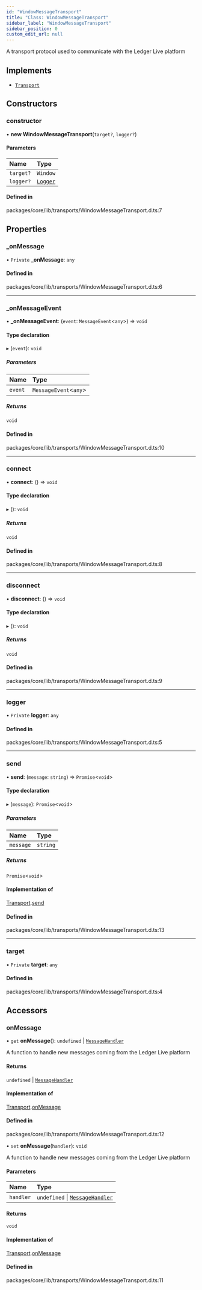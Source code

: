 ```yaml
---
id: "WindowMessageTransport"
title: "Class: WindowMessageTransport"
sidebar_label: "WindowMessageTransport"
sidebar_position: 0
custom_edit_url: null
---
```


A transport protocol used to communicate with the Ledger Live platform

## Implements

- [`Transport`](../interfaces/Transport.md)

## Constructors

### constructor

• **new WindowMessageTransport**(`target?`, `logger?`)

#### Parameters

| Name | Type |
| :------ | :------ |
| `target?` | `Window` |
| `logger?` | [`Logger`](Logger.md) |

#### Defined in

packages/core/lib/transports/WindowMessageTransport.d.ts:7

## Properties

### \_onMessage

• `Private` **\_onMessage**: `any`

#### Defined in

packages/core/lib/transports/WindowMessageTransport.d.ts:6

___

### \_onMessageEvent

• **\_onMessageEvent**: (`event`: `MessageEvent`<`any`\>) => `void`

#### Type declaration

▸ (`event`): `void`

##### Parameters

| Name | Type |
| :------ | :------ |
| `event` | `MessageEvent`<`any`\> |

##### Returns

`void`

#### Defined in

packages/core/lib/transports/WindowMessageTransport.d.ts:10

___

### connect

• **connect**: () => `void`

#### Type declaration

▸ (): `void`

##### Returns

`void`

#### Defined in

packages/core/lib/transports/WindowMessageTransport.d.ts:8

___

### disconnect

• **disconnect**: () => `void`

#### Type declaration

▸ (): `void`

##### Returns

`void`

#### Defined in

packages/core/lib/transports/WindowMessageTransport.d.ts:9

___

### logger

• `Private` **logger**: `any`

#### Defined in

packages/core/lib/transports/WindowMessageTransport.d.ts:5

___

### send

• **send**: (`message`: `string`) => `Promise`<`void`\>

#### Type declaration

▸ (`message`): `Promise`<`void`\>

##### Parameters

| Name | Type |
| :------ | :------ |
| `message` | `string` |

##### Returns

`Promise`<`void`\>

#### Implementation of

[Transport](../interfaces/Transport.md).[send](../interfaces/Transport.md#send)

#### Defined in

packages/core/lib/transports/WindowMessageTransport.d.ts:13

___

### target

• `Private` **target**: `any`

#### Defined in

packages/core/lib/transports/WindowMessageTransport.d.ts:4

## Accessors

### onMessage

• `get` **onMessage**(): `undefined` \| [`MessageHandler`](../#messagehandler)

A function to handle new messages coming from the Ledger Live platform

#### Returns

`undefined` \| [`MessageHandler`](../#messagehandler)

#### Implementation of

[Transport](../interfaces/Transport.md).[onMessage](../interfaces/Transport.md#onmessage)

#### Defined in

packages/core/lib/transports/WindowMessageTransport.d.ts:12

• `set` **onMessage**(`handler`): `void`

A function to handle new messages coming from the Ledger Live platform

#### Parameters

| Name | Type |
| :------ | :------ |
| `handler` | `undefined` \| [`MessageHandler`](../#messagehandler) |

#### Returns

`void`

#### Implementation of

[Transport](../interfaces/Transport.md).[onMessage](../interfaces/Transport.md#onmessage)

#### Defined in

packages/core/lib/transports/WindowMessageTransport.d.ts:11
